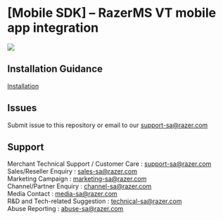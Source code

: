# [Mobile SDK] – RazerMS VT mobile app integration
<img src="https://user-images.githubusercontent.com/38641542/74423739-b4440a00-4e8b-11ea-8d95-016d25d26e87.jpg">

## Installation Guidance

[Installation](https://github.com/RazerMS/molpay-mobile-vt-integration/wiki/Installation-Guidance)

Issues
------------

Submit issue to this repository or email to our support-sa@razer.com

Support
-------

Merchant Technical Support / Customer Care : support-sa@razer.com <br>
Sales/Reseller Enquiry : sales-sa@razer.com <br>
Marketing Campaign : marketing-sa@razer.com <br>
Channel/Partner Enquiry : channel-sa@razer.com <br>
Media Contact : media-sa@razer.com <br>
R&D and Tech-related Suggestion : technical-sa@razer.com <br>
Abuse Reporting : abuse-sa@razer.com
